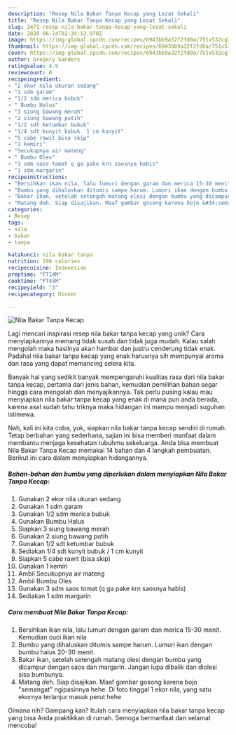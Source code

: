 ```yaml
---
description: "Resep Nila Bakar Tanpa Kecap yang Lezat Sekali"
title: "Resep Nila Bakar Tanpa Kecap yang Lezat Sekali"
slug: 2471-resep-nila-bakar-tanpa-kecap-yang-lezat-sekali
date: 2020-06-24T02:34:53.970Z
image: https://img-global.cpcdn.com/recipes/6943bb9a32f2fd0a/751x532cq70/nila-bakar-tanpa-kecap-foto-resep-utama.jpg
thumbnail: https://img-global.cpcdn.com/recipes/6943bb9a32f2fd0a/751x532cq70/nila-bakar-tanpa-kecap-foto-resep-utama.jpg
cover: https://img-global.cpcdn.com/recipes/6943bb9a32f2fd0a/751x532cq70/nila-bakar-tanpa-kecap-foto-resep-utama.jpg
author: Gregory Sanders
ratingvalue: 4.9
reviewcount: 8
recipeingredient:
- "2 ekor nila ukuran sedang"
- "1 sdm garam"
- "1/2 sdm merica bubuk"
- " Bumbu Halus"
- "3 siung bawang merah"
- "2 siung bawang putih"
- "1/2 sdt ketumbar bubuk"
- "1/4 sdt kunyit bubuk  1 cm kunyit"
- "5 cabe rawit bisa skip"
- "1 kemiri"
- "Secukupnya air mateng"
- " Bumbu Oles"
- "3 sdm saos tomat q ga pake krn saosnya habis"
- "1 sdm margarin"
recipeinstructions:
- "Bersihkan ikan nila, lalu lumuri dengan garam dan merica 15-30 menit. Kemudian cuci ikan nila"
- "Bumbu yang dihaluskan ditumis sampe harum. Lumuri ikan dengan bumbu halus 20-30 menit."
- "Bakar ikan, setelah setengah matang olesi dengan bumbu yang dicampur dengan saos dan margarin. Jangan lupa dibalik dan diolesi sisa bumbunya."
- "Matang deh. Siap disajikan. Maaf gambar gosong karena bojo &#34;semangat&#34; ngipasinnya hehe. Di foto tinggal 1 ekor nila, yang satu ekornya terlanjur masuk perut hehe"
categories:
- Resep
tags:
- nila
- bakar
- tanpa

katakunci: nila bakar tanpa 
nutrition: 198 calories
recipecuisine: Indonesian
preptime: "PT14M"
cooktime: "PT45M"
recipeyield: "3"
recipecategory: Dinner

---
```



![Nila Bakar Tanpa Kecap](https://img-global.cpcdn.com/recipes/6943bb9a32f2fd0a/751x532cq70/nila-bakar-tanpa-kecap-foto-resep-utama.jpg)

Lagi mencari inspirasi resep nila bakar tanpa kecap yang unik? Cara menyiapkannya memang tidak susah dan tidak juga mudah. Kalau salah mengolah maka hasilnya akan hambar dan justru cenderung tidak enak. Padahal nila bakar tanpa kecap yang enak harusnya sih mempunyai aroma dan rasa yang dapat memancing selera kita.



Banyak hal yang sedikit banyak mempengaruhi kualitas rasa dari nila bakar tanpa kecap, pertama dari jenis bahan, kemudian pemilihan bahan segar hingga cara mengolah dan menyajikannya. Tak perlu pusing kalau mau menyiapkan nila bakar tanpa kecap yang enak di mana pun anda berada, karena asal sudah tahu triknya maka hidangan ini mampu menjadi suguhan istimewa.


Nah, kali ini kita coba, yuk, siapkan nila bakar tanpa kecap sendiri di rumah. Tetap berbahan yang sederhana, sajian ini bisa memberi manfaat dalam membantu menjaga kesehatan tubuhmu sekeluarga. Anda bisa membuat Nila Bakar Tanpa Kecap memakai 14 bahan dan 4 langkah pembuatan. Berikut ini cara dalam menyiapkan hidangannya.

<!--inarticleads1-->

##### Bahan-bahan dan bumbu yang diperlukan dalam menyiapkan Nila Bakar Tanpa Kecap:

1. Gunakan 2 ekor nila ukuran sedang
1. Gunakan 1 sdm garam
1. Gunakan 1/2 sdm merica bubuk
1. Gunakan  Bumbu Halus
1. Siapkan 3 siung bawang merah
1. Gunakan 2 siung bawang putih
1. Gunakan 1/2 sdt ketumbar bubuk
1. Sediakan 1/4 sdt kunyit bubuk / 1 cm kunyit
1. Siapkan 5 cabe rawit (bisa skip)
1. Gunakan 1 kemiri
1. Ambil Secukupnya air mateng
1. Ambil  Bumbu Oles
1. Gunakan 3 sdm saos tomat (q ga pake krn saosnya habis)
1. Sediakan 1 sdm margarin




<!--inarticleads2-->

##### Cara membuat Nila Bakar Tanpa Kecap:

1. Bersihkan ikan nila, lalu lumuri dengan garam dan merica 15-30 menit. Kemudian cuci ikan nila
1. Bumbu yang dihaluskan ditumis sampe harum. Lumuri ikan dengan bumbu halus 20-30 menit.
1. Bakar ikan, setelah setengah matang olesi dengan bumbu yang dicampur dengan saos dan margarin. Jangan lupa dibalik dan diolesi sisa bumbunya.
1. Matang deh. Siap disajikan. Maaf gambar gosong karena bojo &#34;semangat&#34; ngipasinnya hehe. Di foto tinggal 1 ekor nila, yang satu ekornya terlanjur masuk perut hehe




Gimana nih? Gampang kan? Itulah cara menyiapkan nila bakar tanpa kecap yang bisa Anda praktikkan di rumah. Semoga bermanfaat dan selamat mencoba!

